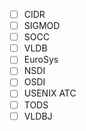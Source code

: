 - [ ] CIDR
- [ ] SIGMOD
- [ ] SOCC
- [ ] VLDB
- [ ] EuroSys
- [ ] NSDI
- [ ] OSDI
- [ ] USENIX ATC
- [ ] TODS
- [ ] VLDBJ
